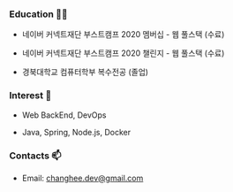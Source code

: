 ### Education 👨‍💻

- 네이버 커넥트재단 부스트캠프 2020 멤버십 - 웹 풀스택 (수료)

- 네이버 커넥트재단 부스트캠프 2020 챌린지 - 웹 풀스택 (수료)

- 경북대학교 컴퓨터학부 복수전공 (졸업)

### Interest 👀

- Web BackEnd, DevOps

- Java, Spring, Node.js, Docker

### Contacts 📫

- Email: [changhee.dev@gmail.com](mailto:changhee.dev@gmail.com)
